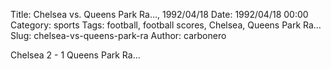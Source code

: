 Title: Chelsea vs. Queens Park Ra…, 1992/04/18
Date: 1992/04/18 00:00
Category: sports
Tags: football, football scores, Chelsea, Queens Park Ra…
Slug: chelsea-vs-queens-park-ra
Author: carbonero


Chelsea 2 - 1 Queens Park Ra…
